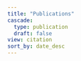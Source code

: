 ```yaml
---
title: "Publications"
cascade:
  type: publication
  draft: false
view: citation
sort_by: date_desc
---
```

